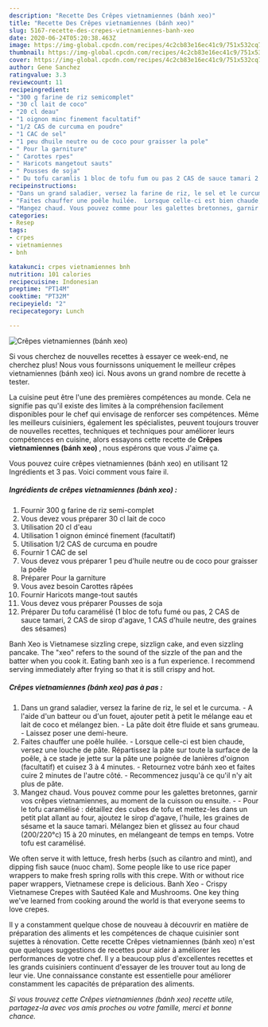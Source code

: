 ```yaml
---
description: "Recette Des Crêpes vietnamiennes (bánh xeo)"
title: "Recette Des Crêpes vietnamiennes (bánh xeo)"
slug: 5167-recette-des-crepes-vietnamiennes-banh-xeo
date: 2020-06-24T05:20:38.463Z
image: https://img-global.cpcdn.com/recipes/4c2cb83e16ec41c9/751x532cq70/crepes-vietnamiennes-banh-xeo-photo-principale-de-la-recette.jpg
thumbnail: https://img-global.cpcdn.com/recipes/4c2cb83e16ec41c9/751x532cq70/crepes-vietnamiennes-banh-xeo-photo-principale-de-la-recette.jpg
cover: https://img-global.cpcdn.com/recipes/4c2cb83e16ec41c9/751x532cq70/crepes-vietnamiennes-banh-xeo-photo-principale-de-la-recette.jpg
author: Gene Sanchez
ratingvalue: 3.3
reviewcount: 11
recipeingredient:
- "300 g farine de riz semicomplet"
- "30 cl lait de coco"
- "20 cl deau"
- "1 oignon minc finement facultatif"
- "1/2 CAS de curcuma en poudre"
- "1 CAC de sel"
- "1 peu dhuile neutre ou de coco pour graisser la pole"
- " Pour la garniture"
- " Carottes rpes"
- " Haricots mangetout sauts"
- " Pousses de soja"
- " Du tofu caramlis 1 bloc de tofu fum ou pas 2 CAS de sauce tamari 2 CAS de sirop dagave 1 CAS dhuile neutre des graines des ssames"
recipeinstructions:
- "Dans un grand saladier, versez la farine de riz, le sel et le curcuma. A l&#39;aide d&#39;un batteur ou d&#39;un fouet, ajouter petit à petit le mélange eau et lait de coco et mélangez bien. La pâte doit être fluide et sans grumeau. Laissez poser une demi-heure."
- "Faites chauffer une poêle huilée.  Lorsque celle-ci est bien chaude, versez une louche de pâte. Répartissez la pâte sur toute la surface de la poêle, à ce stade je jette sur la pâte une poignée de lanières d&#39;oignon (facultatif) et cuisez 3 à 4 minutes. Retournez votre bánh xeo et faites cuire 2 minutes de l&#39;autre côté. Recommencez jusqu&#39;à ce qu&#39;il n&#39;y ait plus de pâte."
- "Mangez chaud. Vous pouvez comme pour les galettes bretonnes, garnir vos crêpes vietnamiennes, au moment de la cuisson ou ensuite.  Pour le tofu caramélisé : détaillez des cubes de tofu et mettez-les dans un petit plat allant au four, ajoutez le sirop d&#39;agave, l&#39;huile, les graines de sésame et la sauce tamari. Mélangez bien et glissez au four chaud (200/220°c) 15 à 20 minutes, en mélangeant de temps en temps. Votre tofu est caramélisé."
categories:
- Resep
tags:
- crpes
- vietnamiennes
- bnh

katakunci: crpes vietnamiennes bnh 
nutrition: 101 calories
recipecuisine: Indonesian
preptime: "PT14M"
cooktime: "PT32M"
recipeyield: "2"
recipecategory: Lunch

---
```



![Crêpes vietnamiennes (bánh xeo)](https://img-global.cpcdn.com/recipes/4c2cb83e16ec41c9/751x532cq70/crepes-vietnamiennes-banh-xeo-photo-principale-de-la-recette.jpg)

Si vous cherchez de nouvelles recettes à essayer ce week-end, ne cherchez plus! Nous vous fournissons uniquement le meilleur crêpes vietnamiennes (bánh xeo) ici. Nous avons un grand nombre de recette à tester.

La cuisine peut être l'une des premières compétences au monde. Cela ne signifie pas qu'il existe des limites à la compréhension facilement disponibles pour le chef qui envisage de renforcer ses compétences. Même les meilleurs cuisiniers, également les spécialistes, peuvent toujours trouver de nouvelles recettes, techniques et techniques pour améliorer leurs compétences en cuisine, alors essayons cette recette de <strong> Crêpes vietnamiennes (bánh xeo) </strong>, nous espérons que vous J'aime ça.

<!--inarticleads1-->

Vous pouvez cuire crêpes vietnamiennes (bánh xeo) en utilisant 12 Ingrédients et 3 pas. Voici comment vous faire il.

##### Ingrédients de crêpes vietnamiennes (bánh xeo) :

1. Fournir 300 g farine de riz semi-complet
1. Vous devez vous préparer 30 cl lait de coco
1. Utilisation 20 cl d&#39;eau
1. Utilisation 1 oignon émincé finement (facultatif)
1. Utilisation 1/2 CAS de curcuma en poudre
1. Fournir 1 CAC de sel
1. Vous devez vous préparer 1 peu d&#39;huile neutre ou de coco pour graisser la poêle
1. Préparer  Pour la garniture
1. Vous avez besoin  Carottes râpées
1. Fournir  Haricots mange-tout sautés
1. Vous devez vous préparer  Pousses de soja
1. Préparer  Du tofu caramélisé (1 bloc de tofu fumé ou pas, 2 CAS de sauce tamari, 2 CAS de sirop d&#39;agave, 1 CAS d&#39;huile neutre, des graines des sésames)


Banh Xeo is Vietnamese sizzling crepe, sizzlign cake, and even sizzling pancake. The &#34;xeo&#34; refers to the sound of the sizzle of the pan and the batter when you cook it. Eating banh xeo is a fun experience. I recommend serving immediately after frying so that it is still crispy and hot. 

<!--inarticleads2-->

##### Crêpes vietnamiennes (bánh xeo) pas à pas :

1. Dans un grand saladier, versez la farine de riz, le sel et le curcuma. - A l&#39;aide d&#39;un batteur ou d&#39;un fouet, ajouter petit à petit le mélange eau et lait de coco et mélangez bien. - La pâte doit être fluide et sans grumeau. - Laissez poser une demi-heure.
1. Faites chauffer une poêle huilée.  - Lorsque celle-ci est bien chaude, versez une louche de pâte. Répartissez la pâte sur toute la surface de la poêle, à ce stade je jette sur la pâte une poignée de lanières d&#39;oignon (facultatif) et cuisez 3 à 4 minutes. - Retournez votre bánh xeo et faites cuire 2 minutes de l&#39;autre côté. - Recommencez jusqu&#39;à ce qu&#39;il n&#39;y ait plus de pâte.
1. Mangez chaud. Vous pouvez comme pour les galettes bretonnes, garnir vos crêpes vietnamiennes, au moment de la cuisson ou ensuite. -  - Pour le tofu caramélisé : détaillez des cubes de tofu et mettez-les dans un petit plat allant au four, ajoutez le sirop d&#39;agave, l&#39;huile, les graines de sésame et la sauce tamari. Mélangez bien et glissez au four chaud (200/220°c) 15 à 20 minutes, en mélangeant de temps en temps. Votre tofu est caramélisé.


We often serve it with lettuce, fresh herbs (such as cilantro and mint), and dipping fish sauce (nuoc cham). Some people like to use rice paper wrappers to make fresh spring rolls with this crepe. With or without rice paper wrappers, Vietnamese crepe is delicious. Banh Xeo - Crispy Vietnamese Crepes with Sautéed Kale and Mushrooms. One key thing we&#39;ve learned from cooking around the world is that everyone seems to love crepes. 

<!--inarticleads1-->

<p>
Il y a constamment quelque chose de nouveau à découvrir en matière de préparation des aliments et les compétences de chaque cuisinier sont sujettes à rénovation. Cette recette Crêpes vietnamiennes (bánh xeo) n'est que quelques suggestions de recettes pour aider à améliorer les performances de votre chef. Il y a beaucoup plus d'excellentes recettes et les grands cuisiniers continuent d'essayer de les trouver tout au long de leur vie. Une connaissance constante est essentielle pour améliorer constamment les capacités de préparation des aliments.
</p>

<p>
<i>Si vous trouvez cette Crêpes vietnamiennes (bánh xeo) recette utile, partagez-la avec vos amis proches ou votre famille, merci et bonne chance.</i>
</p>
